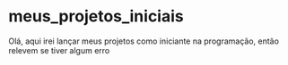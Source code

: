 # meus_projetos_iniciais
Olá, aqui irei lançar meus projetos como iniciante na programação, então relevem se tiver algum erro
